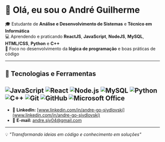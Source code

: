 # 👋 Olá, eu sou o André Guilherme

🎓 Estudante de **Análise e Desenvolvimento de Sistemas** e **Técnico em Informática**  
💻 Aprendendo e praticando **ReactJS**, **JavaScript**, **NodeJS**, **MySQL**, **HTML/CSS**, **Python** e **C++**  
🧠 Foco no desenvolvimento da **lógica de programação** e boas práticas de código  

---

## 🚀 Tecnologias e Ferramentas
![JavaScript](https://img.shields.io/badge/JavaScript-000?style=for-the-badge&logo=javascript)
![React](https://img.shields.io/badge/React-000?style=for-the-badge&logo=react)
![Node.js](https://img.shields.io/badge/Node.js-000?style=for-the-badge&logo=node.js)
![MySQL](https://img.shields.io/badge/MySQL-000?style=for-the-badge&logo=mysql)
![Python](https://img.shields.io/badge/Python-000?style=for-the-badge&logo=python)
![C++](https://img.shields.io/badge/C++-000?style=for-the-badge&logo=cplusplus)
![Git](https://img.shields.io/badge/Git-000?style=for-the-badge&logo=git)
![GitHub](https://img.shields.io/badge/GitHub-000?style=for-the-badge&logo=github)
![Microsoft Office](https://img.shields.io/badge/Microsoft_Office-000?style=for-the-badge&logo=microsoft-office)
---

- 💼 **LinkedIn:** [www.linkedin.com/in/andre-go-sjydlovski](www.linkedin.com/in/andre-go-sjydlovski)  
- 📧 **E-mail:** [andre.sjy04@gmail.com](mailto:andre.sjy04@gmail.com) 

---

💡 _"Transformando ideias em código e conhecimento em soluções"_  
